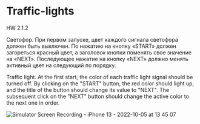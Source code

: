 # Traffic-lights
HW 2.1.2

Светофор. При первом запуске, цвет каждого
сигнала светофора должен быть выключен.
По нажатию на кнопку «START» должен загореться
красный цвет, а заголовок кнопки поменять свое значение на
«NEXT». Последующее нажатие на кнопку «NEXT» должно менять
активный цвет на следующий по порядку.

Traffic light. At the first start, the color of each
traffic light signal should be turned off.
By clicking on the "START"
button, the red color should light up, and the title of the button should change its value to
"NEXT". The subsequent click on the "NEXT" button should change
the active color to the next one in order.

![Simulator Screen Recording - iPhone 13 - 2022-10-05 at 13 45 07](https://user-images.githubusercontent.com/97275239/193990075-bb1645b3-c3ed-4180-868e-a8c43dbd0f64.gif)
